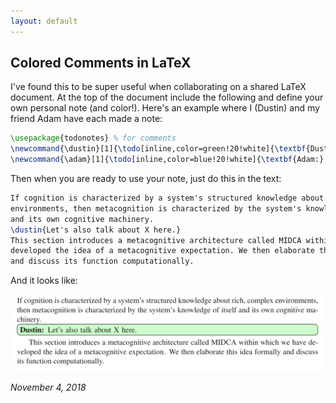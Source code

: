 ```yaml
---
layout: default
---
```


## Colored Comments in LaTeX

I've found this to be super useful when collaborating on a shared LaTeX document. At the top of the document include the following and define your own personal note (and color!). Here's an example where I (Dustin) and my friend Adam have each made a note:

```tex
\usepackage{todonotes} % for comments
\newcommand{\dustin}[1]{\todo[inline,color=green!20!white]{\textbf{Dustin:} #1}}
\newcommand{\adam}[1]{\todo[inline,color=blue!20!white]{\textbf{Adam:} #1}}
```

Then when you are ready to use your note, just do this in the text:

```tex
If cognition is characterized by a system's structured knowledge about rich, complex
environments, then metacognition is characterized by the system's knowledge of itself
and its own cognitive machinery.
\dustin{Let's also talk about X here.} 
This section introduces a metacognitive architecture called MIDCA within which we have
developed the idea of a metacognitive expectation. We then elaborate this idea formally
and discuss its function computationally. 
```

And it looks like:

![LaTeX Example](assets/images/latex_colored_notes_example.png)

_November 4, 2018_